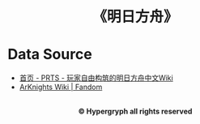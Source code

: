 <h1 align="center">
	<br>
	<b>《明日方舟》</b>
	<br>
</h1>

# Data Source
* [首页 - PRTS - 玩家自由构筑的明日方舟中文Wiki](http://ak.mooncell.wiki)
* [ArKnights Wiki | Fandom](https://mrfz.fandom.com)

<p align="center">
	<br>
	<b> © Hypergryph all rights reserved </b>
	<br>
</p>